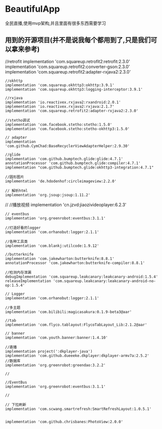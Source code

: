 # BeautifulApp
全民直播,使用mvp架构,并且里面有很多东西需要学习
## 用到的开源项目(并不是说我每个都用到了,只是我们可以拿来参考)
 //retrofit
    implementation 'com.squareup.retrofit2:retrofit:2.3.0'
    implementation 'com.squareup.retrofit2:converter-gson:2.3.0'
    implementation 'com.squareup.retrofit2:adapter-rxjava2:2.3.0'

    //okhttp
    implementation 'com.squareup.okhttp3:okhttp:3.9.1'
    implementation 'com.squareup.okhttp3:logging-interceptor:3.9.1'

    //rxjava
    implementation 'io.reactivex.rxjava2:rxandroid:2.0.1'
    implementation 'io.reactivex.rxjava2:rxjava:2.1.7'
    implementation 'com.squareup.retrofit2:adapter-rxjava2:2.3.0'

    //stetho调试
    implementation 'com.facebook.stetho:stetho:1.5.0'
    implementation 'com.facebook.stetho:stetho-okhttp3:1.5.0'

    // adapter
    implementation 'com.github.CymChad:BaseRecyclerViewAdapterHelper:2.9.30'

    //glide
    implementation 'com.github.bumptech.glide:glide:4.7.1'
    annotationProcessor 'com.github.bumptech.glide:compiler:4.7.1'
    implementation "com.github.bumptech.glide:okhttp3-integration:4.7.1"

    //圆形图片
    implementation 'de.hdodenhof:circleimageview:2.2.0'

    // 解析html
    implementation 'org.jsoup:jsoup:1.11.2'

//    //播放视频
    implementation 'cn.jzvd:jiaozivideoplayer:6.2.3'

    // eventbus
    implementation 'org.greenrobot:eventbus:3.1.1'

    //打造好看的logger
    implementation 'com.orhanobut:logger:2.1.1'

    //各种工具类
    implementation 'com.blankj:utilcode:1.9.12'

    //butterknife
    implementation 'com.jakewharton:butterknife:8.8.1'
    annotationProcessor 'com.jakewharton:butterknife-compiler:8.8.1'

    //检测内存泄漏
    debugImplementation 'com.squareup.leakcanary:leakcanary-android:1.5.4'
    releaseImplementation 'com.squareup.leakcanary:leakcanary-android-no-op:1.5.4'

    // Logger
    implementation 'com.orhanobut:logger:2.1.1'

    //多主题
    implementation 'com.bilibili:magicasakura:0.1.9-beta3@aar'

    //tab
    implementation 'com.flyco.tablayout:FlycoTabLayout_Lib:2.1.2@aar'

    // banner
    implementation 'com.youth.banner:banner:1.4.10'

    //直播
    implementation project(':dkplayer-java')
    implementation 'com.github.dueeeke.dkplayer:dkplayer-armv7a:2.5.2'
    //数据库
    implementation 'org.greenrobot:greendao:3.2.2'

    //

    //EventBus
    implementation 'org.greenrobot:eventbus:3.1.1'

    //

    // 下拉刷新
    implementation 'com.scwang.smartrefresh:SmartRefreshLayout:1.0.5.1'


    implementation 'com.github.chrisbanes:PhotoView:2.0.0'
